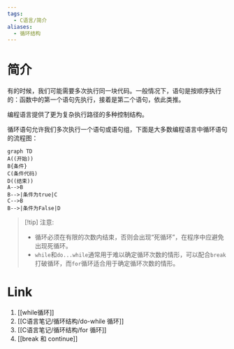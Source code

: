 ```yaml
---
tags:
  - C语言/简介
aliases:
  - 循环结构
---
```

# 简介

有的时候，我们可能需要多次执行同一块代码。一般情况下，语句是按顺序执行的：函数中的第一个语句先执行，接着是第二个语句，依此类推。

 编程语言提供了更为复杂执行路径的多种控制结构。

 循环语句允许我们多次执行一个语句或语句组，下面是大多数编程语言中循环语句的流程图：

 ```mermaid
 graph TD
 A((开始))
 B{条件}
 C(条件代码)
 D((结束))
 A-->B
 B-->|条件为true|C
 C-->B
 B-->|条件为False|D
 ```

>[!tip]  注意:
 >-   循环必须在有限的次数内结束，否则会出现“死循环”，在程序中应避免出现死循环。
 >-   `while`和`do...while`通常用于难以确定循环次数的情形，可以配合`break`打破循环，而`for`循环适合用于确定循环次数的情形。
# Link
1. [[while循环]]
2. [[C语言笔记/循环结构/do-while 循环]]
3. [[C语言笔记/循环结构/for 循环]]
4. [[break 和 continue]]
